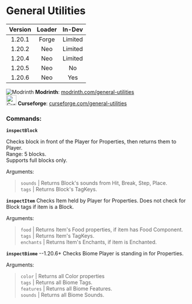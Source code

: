# General Utilities

| **Version** | **Loader** | **In-Dev** |
|:-----------:|:----------:|:----------:|
|   1.20.1    |   Forge    |  Limited   |
|   1.20.2    |    Neo     |  Limited   |
|   1.20.4    |    Neo     |  Limited   |
|   1.20.5    |    Neo     |     No     |
|   1.20.6    |    Neo     |    Yes     |

<img src="mr.png" alt="Modrinth"/> **Modrinth**: [modrinth.com/general-utilities](https://modrinth.com/mod/general-utilities) \
<img src="cf.png" alt="Curseforge" width="28" height="28"/> **Curseforge**: [curseforge.com/general-utilities](https://www.curseforge.com/minecraft/mc-mods/general-utilities)

### Commands:

**`inspectBlock`**

Checks block in front of the Player for Properties, then returns them to Player.\
Range: 5 blocks.\
Supports full blocks only.

Arguments:
> `sounds` | Returns Block's sounds from Hit, Break, Step, Place. \
> `tags` | Returns Block's TagKeys.

**`inspectItem`**
Checks Item held by Player for Properties.
Does not check for Block tags if item is a Block.

Arguments:
> `food` | Returns Item's Food properties, if item has Food Component.\
> `tags` | Returns Item's TagKeys.\
> `enchants` | Returns Item's Enchants, if item is Enchanted.

**`inspectBiome`** --1.20.6+
Checks Biome Player is standing in for Properties.

Arguments:
> `color` | Returns all Color properties\
> `tags` | Returns all Biome Tags.\
> `features` | Returns all Biome Features.\
> `sounds` | Returns all Biome Sounds.